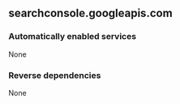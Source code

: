 ## searchconsole.googleapis.com

### Automatically enabled services

None

### Reverse dependencies

None
